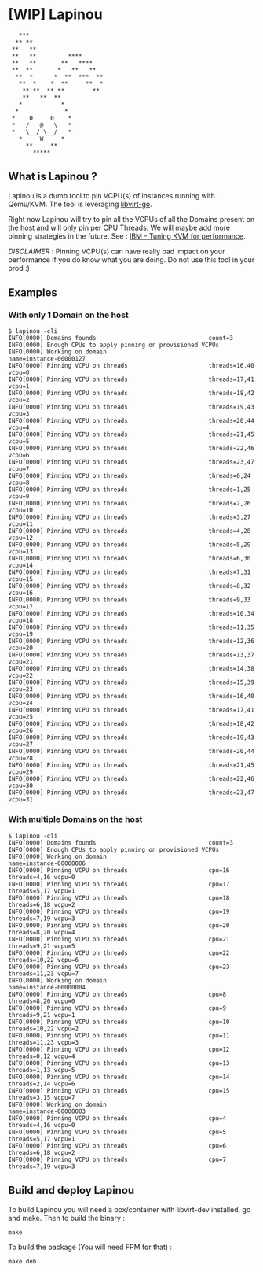 # [WIP] Lapinou

```
   ***
  ** **
 **   **
 **   **         ****
 **   **       **   ****
 **  **       *   **   **
  **  *      *  **  ***  **
   **  *    *  **     **  *
    ** **  ** **        **
    **   **  **
   *           *
  *             *
 *    0     0    *
 *   /   @   \   *
 *   \__/ \__/   *
   *     W     *
     **     **
       *****
```

## What is Lapinou ?

Lapinou is a dumb tool to pin VCPU(s) of instances running with Qemu/KVM. The tool is leveraging [libvirt-go](https://github.com/Pryz/libvirt-go).

Right now Lapinou will try to pin all the VCPUs of all the Domains present on the host and will only pin per CPU Threads. We will maybe add more pinning strategies in the future.
See : [IBM - Tuning KVM for performance](ibm.com/support/knowledgecenter/linuxonibm/liaat/liaattuning_pdf.pdf).

*DISCLAIMER* : Pinning VCPU(s) can have really bad impact on your performance if you do know what you are doing. Do not use this tool in your prod :)

## Examples

### With only 1 Domain on the host

```
$ lapinou -cli
INFO[0000] Domains founds                                count=3
INFO[0000] Enough CPUs to apply pinning on provisioned VCPUs
INFO[0000] Working on domain                             name=instance-00000127
INFO[0000] Pinning VCPU on threads                       threads=16,40 vcpu=0
INFO[0000] Pinning VCPU on threads                       threads=17,41 vcpu=1
INFO[0000] Pinning VCPU on threads                       threads=18,42 vcpu=2
INFO[0000] Pinning VCPU on threads                       threads=19,43 vcpu=3
INFO[0000] Pinning VCPU on threads                       threads=20,44 vcpu=4
INFO[0000] Pinning VCPU on threads                       threads=21,45 vcpu=5
INFO[0000] Pinning VCPU on threads                       threads=22,46 vcpu=6
INFO[0000] Pinning VCPU on threads                       threads=23,47 vcpu=7
INFO[0000] Pinning VCPU on threads                       threads=0,24 vcpu=8
INFO[0000] Pinning VCPU on threads                       threads=1,25 vcpu=9
INFO[0000] Pinning VCPU on threads                       threads=2,26 vcpu=10
INFO[0000] Pinning VCPU on threads                       threads=3,27 vcpu=11
INFO[0000] Pinning VCPU on threads                       threads=4,28 vcpu=12
INFO[0000] Pinning VCPU on threads                       threads=5,29 vcpu=13
INFO[0000] Pinning VCPU on threads                       threads=6,30 vcpu=14
INFO[0000] Pinning VCPU on threads                       threads=7,31 vcpu=15
INFO[0000] Pinning VCPU on threads                       threads=8,32 vcpu=16
INFO[0000] Pinning VCPU on threads                       threads=9,33 vcpu=17
INFO[0000] Pinning VCPU on threads                       threads=10,34 vcpu=18
INFO[0000] Pinning VCPU on threads                       threads=11,35 vcpu=19
INFO[0000] Pinning VCPU on threads                       threads=12,36 vcpu=20
INFO[0000] Pinning VCPU on threads                       threads=13,37 vcpu=21
INFO[0000] Pinning VCPU on threads                       threads=14,38 vcpu=22
INFO[0000] Pinning VCPU on threads                       threads=15,39 vcpu=23
INFO[0000] Pinning VCPU on threads                       threads=16,40 vcpu=24
INFO[0000] Pinning VCPU on threads                       threads=17,41 vcpu=25
INFO[0000] Pinning VCPU on threads                       threads=18,42 vcpu=26
INFO[0000] Pinning VCPU on threads                       threads=19,43 vcpu=27
INFO[0000] Pinning VCPU on threads                       threads=20,44 vcpu=28
INFO[0000] Pinning VCPU on threads                       threads=21,45 vcpu=29
INFO[0000] Pinning VCPU on threads                       threads=22,46 vcpu=30
INFO[0000] Pinning VCPU on threads                       threads=23,47 vcpu=31
```

### With multiple Domains on the host

```
$ lapinou -cli
INFO[0000] Domains founds                                count=3
INFO[0000] Enough CPUs to apply pinning on provisioned VCPUs
INFO[0000] Working on domain                             name=instance-00000006
INFO[0000] Pinning VCPU on threads                       cpu=16 threads=4,16 vcpu=0
INFO[0000] Pinning VCPU on threads                       cpu=17 threads=5,17 vcpu=1
INFO[0000] Pinning VCPU on threads                       cpu=18 threads=6,18 vcpu=2
INFO[0000] Pinning VCPU on threads                       cpu=19 threads=7,19 vcpu=3
INFO[0000] Pinning VCPU on threads                       cpu=20 threads=8,20 vcpu=4
INFO[0000] Pinning VCPU on threads                       cpu=21 threads=9,21 vcpu=5
INFO[0000] Pinning VCPU on threads                       cpu=22 threads=10,22 vcpu=6
INFO[0000] Pinning VCPU on threads                       cpu=23 threads=11,23 vcpu=7
INFO[0000] Working on domain                             name=instance-00000004
INFO[0000] Pinning VCPU on threads                       cpu=8 threads=8,20 vcpu=0
INFO[0000] Pinning VCPU on threads                       cpu=9 threads=9,21 vcpu=1
INFO[0000] Pinning VCPU on threads                       cpu=10 threads=10,22 vcpu=2
INFO[0000] Pinning VCPU on threads                       cpu=11 threads=11,23 vcpu=3
INFO[0000] Pinning VCPU on threads                       cpu=12 threads=0,12 vcpu=4
INFO[0000] Pinning VCPU on threads                       cpu=13 threads=1,13 vcpu=5
INFO[0000] Pinning VCPU on threads                       cpu=14 threads=2,14 vcpu=6
INFO[0000] Pinning VCPU on threads                       cpu=15 threads=3,15 vcpu=7
INFO[0000] Working on domain                             name=instance-00000003
INFO[0000] Pinning VCPU on threads                       cpu=4 threads=4,16 vcpu=0
INFO[0000] Pinning VCPU on threads                       cpu=5 threads=5,17 vcpu=1
INFO[0000] Pinning VCPU on threads                       cpu=6 threads=6,18 vcpu=2
INFO[0000] Pinning VCPU on threads                       cpu=7 threads=7,19 vcpu=3
```

## Build and deploy Lapinou

To build Lapinou you will need a box/container with libvirt-dev installed, go and make. Then to build the binary :

```
make
```

To build the package (You will need FPM for that) :

```
make deb
```
